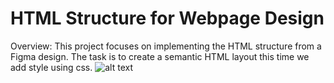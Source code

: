 # HTML Structure for Webpage Design
Overview:
This project focuses on implementing the HTML structure from a Figma design. The task is to create a semantic HTML layout this time we add style using css.
![alt text](<Screenshot 2025-01-17 204803.png>)
